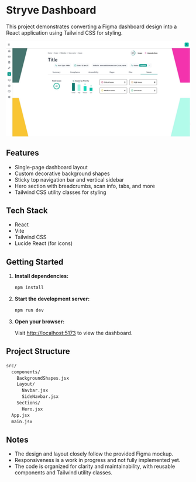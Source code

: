 # Stryve Dashboard

This project demonstrates converting a Figma dashboard design into a React application using Tailwind CSS for styling.

![preview](https://github.com/s-shemmee/stryve-dashboard/blob/main/public/Capture.JPG)

## Features

- Single-page dashboard layout
- Custom decorative background shapes
- Sticky top navigation bar and vertical sidebar
- Hero section with breadcrumbs, scan info, tabs, and more
- Tailwind CSS utility classes for styling

## Tech Stack

- React
- Vite
- Tailwind CSS
- Lucide React (for icons)

## Getting Started

1. **Install dependencies:**

   ```bash
   npm install
   ```

2. **Start the development server:**

   ```bash
   npm run dev
   ```

3. **Open your browser:**

   Visit [http://localhost:5173](http://localhost:5173) to view the dashboard.

## Project Structure

```txt
src/
  components/
    BackgroundShapes.jsx
    Layout/
      Navbar.jsx
      SideNavbar.jsx
    Sections/
      Hero.jsx
  App.jsx
  main.jsx
```

## Notes

- The design and layout closely follow the provided Figma mockup.
- Responsiveness is a work in progress and not fully implemented yet.
- The code is organized for clarity and maintainability, with reusable components and Tailwind utility classes.
